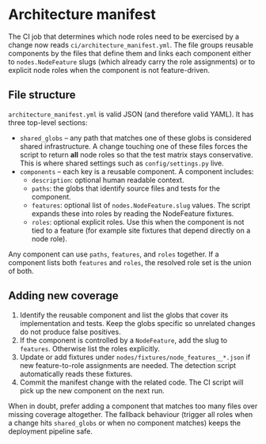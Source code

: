 # Architecture manifest

The CI job that determines which node roles need to be exercised by a change now
reads `ci/architecture_manifest.yml`. The file groups reusable components by the
files that define them and links each component either to
`nodes.NodeFeature` slugs (which already carry the role assignments) or to
explicit node roles when the component is not feature-driven.

## File structure

`architecture_manifest.yml` is valid JSON (and therefore valid YAML). It has
three top-level sections:

- `shared_globs` – any path that matches one of these globs is considered shared
  infrastructure. A change touching one of these files forces the script to
  return **all** node roles so that the test matrix stays conservative. This is
  where shared settings such as `config/settings.py` live.
- `components` – each key is a reusable component. A component includes:
  - `description`: optional human readable context.
  - `paths`: the globs that identify source files and tests for the component.
  - `features`: optional list of `nodes.NodeFeature.slug` values. The script
    expands these into roles by reading the NodeFeature fixtures.
  - `roles`: optional explicit roles. Use this when the component is not tied to
    a feature (for example site fixtures that depend directly on a node role).

Any component can use `paths`, `features`, and `roles` together. If a component
lists both `features` and `roles`, the resolved role set is the union of both.

## Adding new coverage

1. Identify the reusable component and list the globs that cover its
   implementation and tests. Keep the globs specific so unrelated changes do not
   produce false positives.
2. If the component is controlled by a `NodeFeature`, add the slug to
   `features`. Otherwise list the roles explicitly.
3. Update or add fixtures under `nodes/fixtures/node_features__*.json` if new
   feature-to-role assignments are needed. The detection script automatically
   reads these fixtures.
4. Commit the manifest change with the related code. The CI script will pick up
   the new component on the next run.

When in doubt, prefer adding a component that matches too many files over
missing coverage altogether. The fallback behaviour (trigger all roles when a
change hits `shared_globs` or when no component matches) keeps the deployment
pipeline safe.
